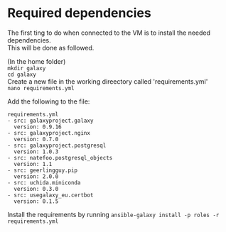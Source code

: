 # Required dependencies 
The first ting to do when connected to the VM is to install the needed dependencies. <br>
This will be done as followed.

(In the home folder) <br>
```mkdir galaxy``` <br>
```cd galaxy``` <br>
Create a new file in the working direectory called 'requirements.yml' <br>
```nano requirements.yml```

Add the following to the file:
```
requirements.yml
- src: galaxyproject.galaxy
  version: 0.9.16
- src: galaxyproject.nginx
  version: 0.7.0
- src: galaxyproject.postgresql
  version: 1.0.3
- src: natefoo.postgresql_objects
  version: 1.1
- src: geerlingguy.pip
  version: 2.0.0
- src: uchida.miniconda
  version: 0.3.0
- src: usegalaxy_eu.certbot
  version: 0.1.5
```

Install the requirements by running ```ansible-galaxy install -p roles -r requirements.yml```
